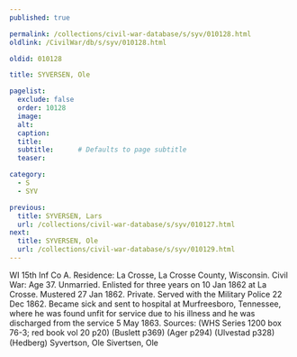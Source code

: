 ```yaml
---
published: true

permalink: /collections/civil-war-database/s/syv/010128.html
oldlink: /CivilWar/db/s/syv/010128.html

oldid: 010128

title: SYVERSEN, Ole

pagelist:
  exclude: false
  order: 10128
  image: 
  alt:
  caption:
  title:
  subtitle:      # Defaults to page subtitle
  teaser:

category: 
  - S 
  - SYV

previous:
  title: SYVERSEN, Lars
  url: /collections/civil-war-database/s/syv/010127.html  
next:
  title: SYVERSEN, Ole
  url: /collections/civil-war-database/s/syv/010129.html   
---
```

WI 15th Inf Co A. Residence: La Crosse, La Crosse County, Wisconsin. Civil War: Age 37. Unmarried. Enlisted for three years on 10 Jan 1862 at La Crosse. Mustered 27 Jan 1862. Private. Served with the Military Police 22 Dec 1862. Became sick and sent to hospital at Murfreesboro, Tennessee, where he was found unfit for service due to his illness and he was discharged from the service 5 May 1863. Sources: (WHS Series 1200 box 76-3; red book vol 20 p20) (Buslett p369) (Ager p294) (Ulvestad p328) (Hedberg) &#147;Syvertson, Ole&#148; &#147;Sivertsen, Ole&#148;